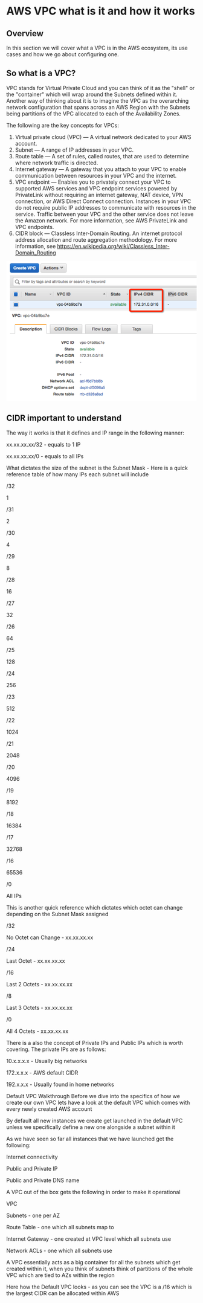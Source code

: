 # AWS VPC what is it and how it works

## Overview

In this section we will cover what a VPC is in the AWS ecosystem, its use cases and how we go about configuring one.

## So what is a VPC?

VPC stands for Virtual Private Cloud and you can think of it as the "shell" or the "container" which will wrap around the Subnets defined within it.  Another way of thinking about it is to imagine the VPC as the overarching network configuration that spans across an AWS Region with the Subnets being partitions of the VPC allocated to each of the Availability Zones.

The following are the key concepts for VPCs:

1. Virtual private cloud (VPC) — A virtual network dedicated to your AWS account.
2. Subnet — A range of IP addresses in your VPC.
3. Route table — A set of rules, called routes, that are used to determine where network traffic is directed.
4. Internet gateway — A gateway that you attach to your VPC to enable communication between resources in your VPC and the internet.
5. VPC endpoint — Enables you to privately connect your VPC to supported AWS services and VPC endpoint services powered by PrivateLink without requiring an internet gateway, NAT device, VPN connection, or AWS Direct Connect connection. Instances in your VPC do not require public IP addresses to communicate with resources in the service. Traffic between your VPC and the other service does not leave the Amazon network. For more information, see AWS PrivateLink and VPC endpoints.
5. CIDR block — Classless Inter-Domain Routing. An internet protocol address allocation and route aggregation methodology. For more information, see https://en.wikipedia.org/wiki/Classless_Inter-Domain_Routing

![Alt text](defaultvpc.png?raw=true "Default VPC")

## CIDR important to understand

The way it works is that it defines and IP range in the following manner:

xx.xx.xx.xx/32 - equals to 1 IP

xx.xx.xx.xx/0 - equals to all IPs

What dictates the size of the subnet is the Subnet Mask - Here is a quick reference table of how many IPs each subnet will include

/32

1

/31

2

/30

4

/29

8

/28

16

/27

32

/26

64

/25

128

/24

256

/23

512

/22

1024

/21

2048

/20

4096

/19

8192

/18

16384

/17

32768

/16

65536

/0

All IPs

This is another quick reference which dictates which octet can change depending on the Subnet Mask assigned

/32

No Octet can Change - xx.xx.xx.xx

/24

Last Octet - xx.xx.xx.xx

/16

Last 2 Octets - xx.xx.xx.xx

/8

Last 3 Octets - xx.xx.xx.xx

/0

All 4 Octets - xx.xx.xx.xx

There is a also the concept of Private IPs and Public IPs which is worth covering.  The private IPs are as follows:

10.x.x.x.x - Usually big networks

172.x.x.x - AWS default CIDR

192.x.x.x - Usually found in home networks

 

Default VPC Walkthrough
Before we dive into the specifics of how we create our own VPC lets have a look at the default VPC which comes with every newly created AWS account

By default all new instances we create get launched in the default VPC unless we specifically define a new one alongside a subnet within it

As we have seen so far all instances that we have launched get the following:

Internet connectivity

Public and Private IP

Public and Private DNS name

A VPC out of the box gets the following in order to make it operational

VPC 

Subnets - one per AZ

Route Table - one which all subnets map to

Internet Gateway - one created at VPC level which all subnets use

Network ACLs - one which all subnets use

A VPC essentially acts as a big container for all the subnets which get created within it, when you think of subnets think of partitions of the whole VPC which are tied to AZs within the region

Here how the Default VPC looks - as you can see the VPC is a /16 which is the largest CIDR can be allocated within AWS

